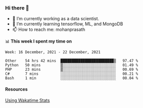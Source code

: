 ### Hi there 👋

- 🔭 I’m currently working as a data scientist.
- 🌱 I’m currently learning tensorflow, ML, and MongoDB
- 📫 How to reach me: mohanprasath

📊 **This week I spent my time on**
<!--START_SECTION:waka-->
```text
Week: 16 December, 2021 - 22 December, 2021

Other    54 hrs 42 mins  ████████████████████████▒   97.47 % 
Python   50 mins         ▒░░░░░░░░░░░░░░░░░░░░░░░░   01.49 % 
PHP      23 mins         ▒░░░░░░░░░░░░░░░░░░░░░░░░   00.69 % 
C#       7 mins          ░░░░░░░░░░░░░░░░░░░░░░░░░   00.21 % 
Bash     1 min           ░░░░░░░░░░░░░░░░░░░░░░░░░   00.04 % 
```
<!--END_SECTION:waka-->

#### Resources
[Using Wakatime Stats](https://github.com/marketplace/actions/waka-readme)
